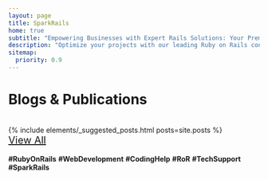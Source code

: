 ```yaml
---
layout: page
title: SparkRails
home: true
subtitle: "Empowering Businesses with Expert Rails Solutions: Your Premier Rails Consulting Partner"
description: "Optimize your projects with our leading Ruby on Rails consulting services. Elevate development with tailored solutions. Contact us for expert Rails support."
sitemap:
  priority: 0.9
---
```


<div class="row mt-20">
	<div class="col-md-12 ">
		<h1 class='text-center'>Blogs &amp; Publications</h1>
		<br/>
		<div>
			{% include elements/_suggested_posts.html posts=site.posts %}
		</div>
	</div>
	<div class="col-md-12 text-right">
		<a href="/blog" class="btn btn-link simple" style="font-size: 20px"><i class="fa fa-arrow-right"></i>View All</a>
	</div>
</div>

<br/>
<footer>
	<div id="describe-text">
		<div class='justify para'>
			<div class='text-center'>
			<strong>#RubyOnRails</strong> <strong>#WebDevelopment</strong> <strong>#CodingHelp</strong> <strong>#RoR</strong> <strong>#TechSupport</strong> <strong>#SparkRails</strong>
			</div>
		</div>
	</div>
</footer>
